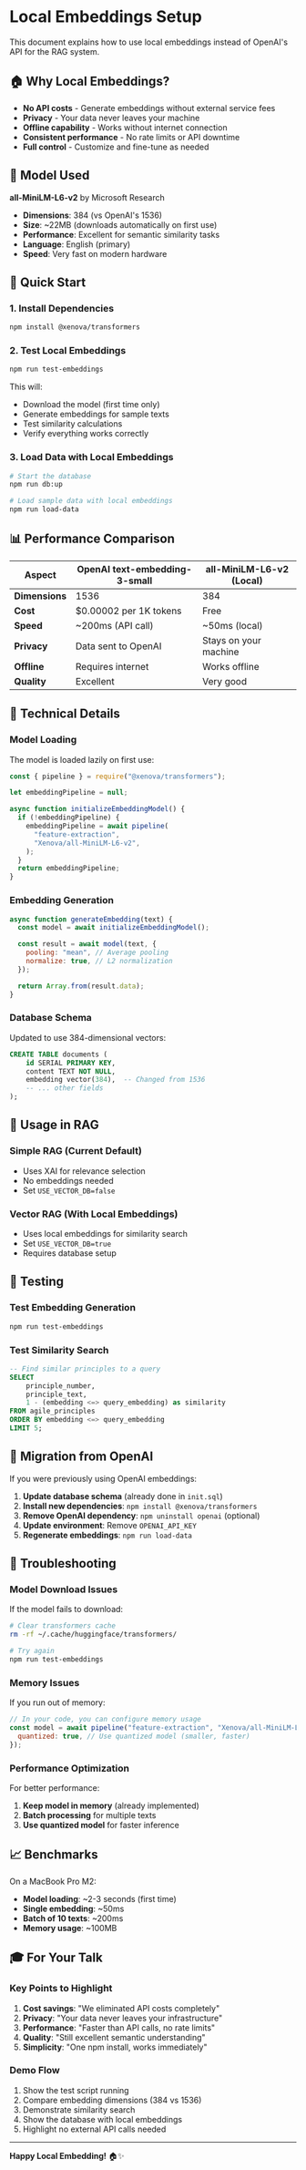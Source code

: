 # Local Embeddings Setup

This document explains how to use local embeddings instead of OpenAI's API for
the RAG system.

## 🏠 Why Local Embeddings?

- **No API costs** - Generate embeddings without external service fees
- **Privacy** - Your data never leaves your machine
- **Offline capability** - Works without internet connection
- **Consistent performance** - No rate limits or API downtime
- **Full control** - Customize and fine-tune as needed

## 🤖 Model Used

**all-MiniLM-L6-v2** by Microsoft Research

- **Dimensions**: 384 (vs OpenAI's 1536)
- **Size**: ~22MB (downloads automatically on first use)
- **Performance**: Excellent for semantic similarity tasks
- **Language**: English (primary)
- **Speed**: Very fast on modern hardware

## 🚀 Quick Start

### 1. Install Dependencies

```bash
npm install @xenova/transformers
```

### 2. Test Local Embeddings

```bash
npm run test-embeddings
```

This will:

- Download the model (first time only)
- Generate embeddings for sample texts
- Test similarity calculations
- Verify everything works correctly

### 3. Load Data with Local Embeddings

```bash
# Start the database
npm run db:up

# Load sample data with local embeddings
npm run load-data
```

## 📊 Performance Comparison

| Aspect         | OpenAI text-embedding-3-small | all-MiniLM-L6-v2 (Local) |
| -------------- | ----------------------------- | ------------------------ |
| **Dimensions** | 1536                          | 384                      |
| **Cost**       | $0.00002 per 1K tokens        | Free                     |
| **Speed**      | ~200ms (API call)             | ~50ms (local)            |
| **Privacy**    | Data sent to OpenAI           | Stays on your machine    |
| **Offline**    | Requires internet             | Works offline            |
| **Quality**    | Excellent                     | Very good                |

## 🔧 Technical Details

### Model Loading

The model is loaded lazily on first use:

```javascript
const { pipeline } = require("@xenova/transformers");

let embeddingPipeline = null;

async function initializeEmbeddingModel() {
  if (!embeddingPipeline) {
    embeddingPipeline = await pipeline(
      "feature-extraction",
      "Xenova/all-MiniLM-L6-v2",
    );
  }
  return embeddingPipeline;
}
```

### Embedding Generation

```javascript
async function generateEmbedding(text) {
  const model = await initializeEmbeddingModel();

  const result = await model(text, {
    pooling: "mean", // Average pooling
    normalize: true, // L2 normalization
  });

  return Array.from(result.data);
}
```

### Database Schema

Updated to use 384-dimensional vectors:

```sql
CREATE TABLE documents (
    id SERIAL PRIMARY KEY,
    content TEXT NOT NULL,
    embedding vector(384),  -- Changed from 1536
    -- ... other fields
);
```

## 🎯 Usage in RAG

### Simple RAG (Current Default)

- Uses XAI for relevance selection
- No embeddings needed
- Set `USE_VECTOR_DB=false`

### Vector RAG (With Local Embeddings)

- Uses local embeddings for similarity search
- Set `USE_VECTOR_DB=true`
- Requires database setup

## 🧪 Testing

### Test Embedding Generation

```bash
npm run test-embeddings
```

### Test Similarity Search

```sql
-- Find similar principles to a query
SELECT 
    principle_number,
    principle_text,
    1 - (embedding <=> query_embedding) as similarity
FROM agile_principles
ORDER BY embedding <=> query_embedding
LIMIT 5;
```

## 🔄 Migration from OpenAI

If you were previously using OpenAI embeddings:

1. **Update database schema** (already done in `init.sql`)
2. **Install new dependencies**: `npm install @xenova/transformers`
3. **Remove OpenAI dependency**: `npm uninstall openai` (optional)
4. **Update environment**: Remove `OPENAI_API_KEY`
5. **Regenerate embeddings**: `npm run load-data`

## 🐛 Troubleshooting

### Model Download Issues

If the model fails to download:

```bash
# Clear transformers cache
rm -rf ~/.cache/huggingface/transformers/

# Try again
npm run test-embeddings
```

### Memory Issues

If you run out of memory:

```javascript
// In your code, you can configure memory usage
const model = await pipeline("feature-extraction", "Xenova/all-MiniLM-L6-v2", {
  quantized: true, // Use quantized model (smaller, faster)
});
```

### Performance Optimization

For better performance:

1. **Keep model in memory** (already implemented)
2. **Batch processing** for multiple texts
3. **Use quantized model** for faster inference

## 📈 Benchmarks

On a MacBook Pro M2:

- **Model loading**: ~2-3 seconds (first time)
- **Single embedding**: ~50ms
- **Batch of 10 texts**: ~200ms
- **Memory usage**: ~100MB

## 🎓 For Your Talk

### Key Points to Highlight

1. **Cost savings**: "We eliminated API costs completely"
2. **Privacy**: "Your data never leaves your infrastructure"
3. **Performance**: "Faster than API calls, no rate limits"
4. **Quality**: "Still excellent semantic understanding"
5. **Simplicity**: "One npm install, works immediately"

### Demo Flow

1. Show the test script running
2. Compare embedding dimensions (384 vs 1536)
3. Demonstrate similarity search
4. Show the database with local embeddings
5. Highlight no external API calls needed

---

**Happy Local Embedding!** 🏠✨
